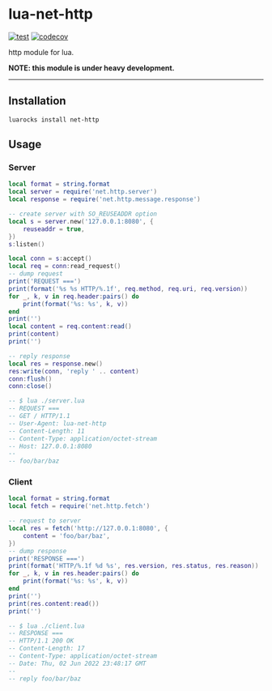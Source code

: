 lua-net-http
====

[![test](https://github.com/mah0x211/lua-net-http/actions/workflows/test.yml/badge.svg)](https://github.com/mah0x211/lua-net-http/actions/workflows/test.yml)
[![codecov](https://codecov.io/gh/mah0x211/lua-net-http/branch/master/graph/badge.svg)](https://codecov.io/gh/mah0x211/lua-net-http)

http module for lua.

**NOTE: this module is under heavy development.**


***


## Installation

```
luarocks install net-http
```


## Usage


### Server

```lua
local format = string.format
local server = require('net.http.server')
local response = require('net.http.message.response')

-- create server with SO_REUSEADDR option
local s = server.new('127.0.0.1:8080', {
    reuseaddr = true,
})
s:listen()

local conn = s:accept()
local req = conn:read_request()
-- dump request
print('REQUEST ===')
print(format('%s %s HTTP/%.1f', req.method, req.uri, req.version))
for _, k, v in req.header:pairs() do
    print(format('%s: %s', k, v))
end
print('')
local content = req.content:read()
print(content)
print('')

-- reply response
local res = response.new()
res:write(conn, 'reply ' .. content)
conn:flush()
conn:close()

-- $ lua ./server.lua
-- REQUEST ===
-- GET / HTTP/1.1
-- User-Agent: lua-net-http
-- Content-Length: 11
-- Content-Type: application/octet-stream
-- Host: 127.0.0.1:8080
--
-- foo/bar/baz
```

### Client

```lua
local format = string.format
local fetch = require('net.http.fetch')

-- request to server
local res = fetch('http://127.0.0.1:8080', {
    content = 'foo/bar/baz',
})
-- dump response
print('RESPONSE ===')
print(format('HTTP/%.1f %d %s', res.version, res.status, res.reason))
for _, k, v in res.header:pairs() do
    print(format('%s: %s', k, v))
end
print('')
print(res.content:read())
print('')

-- $ lua ./client.lua
-- RESPONSE ===
-- HTTP/1.1 200 OK
-- Content-Length: 17
-- Content-Type: application/octet-stream
-- Date: Thu, 02 Jun 2022 23:48:17 GMT
--
-- reply foo/bar/baz
```

